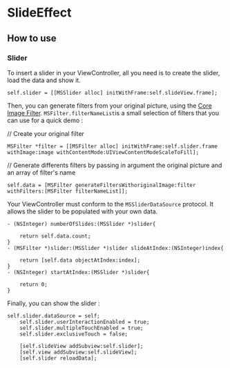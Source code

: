 # SlideEffect

## How to use

### Slider

To insert a slider in your ViewController, all you need is to create the slider, load the data and show it.

```Objective C
self.slider = [[MSSlider alloc] initWithFrame:self.slideView.frame];
```

Then, you can generate filters from your original picture, using the [Core Image Filter](https://developer.apple.com/library/mac/documentation/GraphicsImaging/Reference/CoreImageFilterReference/). `MSFilter.filterNameList`is a small selection of filters that you can use for a quick demo :
 
// Create your original filter
```Objective C
MSFilter *filter = [[MSFilter alloc] initWithFrame:self.slider.frame withImage:image withContentMode:UIViewContentModeScaleToFill];
```
// Generate differents filters by passing in argument the original picture and an array of filter's name

```Objective C
self.data = [MSFilter generateFiltersWithoriginalImage:filter withFilters:[MSFilter filterNameList]];
```

Your ViewController must conform to the `MSSliderDataSource` protocol. It allows the slider to be populated with your own data.

```Objective C
- (NSInteger) numberOfSlides:(MSSlider *)slider{

    return self.data.count;
}
- (MSFilter *)slider:(MSSlider *)slider slideAtIndex:(NSInteger)index{

    return [self.data objectAtIndex:index];
}
- (NSInteger) startAtIndex:(MSSlider *)slider{

    return 0;
}
```

Finally, you can show the slider :

```Objective C
self.slider.dataSource = self;
    self.slider.userInteractionEnabled = true;
    self.slider.multipleTouchEnabled = true;
    self.slider.exclusiveTouch = false;
    
    [self.slideView addSubview:self.slider];
    [self.view addSubview:self.slideView];
    [self.slider reloadData];
```